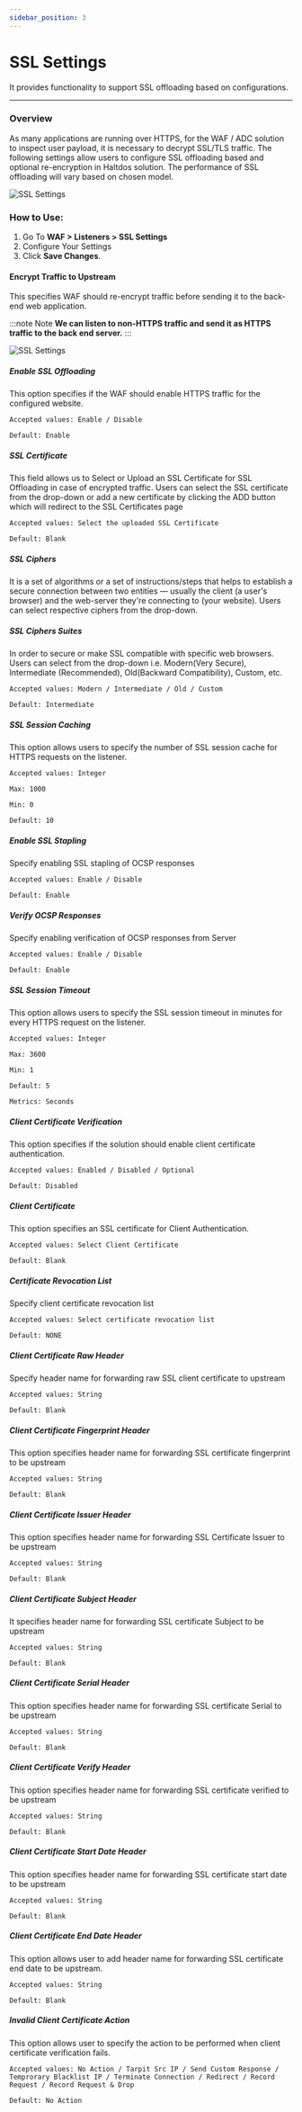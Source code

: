 ```yaml
---
sidebar_position: 3
---
```


# SSL Settings
It provides functionality to support SSL offloading based on configurations.

---

### Overview

As many applications are running over HTTPS, for the WAF / ADC solution to inspect user payload, it is necessary to decrypt SSL/TLS traffic. The following settings allow users to configure SSL offloading based and optional re-encryption in Haltdos solution. The performance of SSL offloading will vary based on chosen model.

![SSL Settings](/img/waf/v7/docs/sslsetting1.png)

### How to Use:

1. Go To **WAF > Listeners > SSL Settings** 
2. Configure Your Settings 
3. Click **Save Changes**. 

#### Encrypt Traffic to Upstream

This specifies WAF should re-encrypt traffic before sending it to the back-end web application. 

:::note Note
**We can listen to non-HTTPS traffic and send it as HTTPS traffic to the back end server.**
:::

![SSL Settings](/img/waf/v7/docs/sslsetting2.png)

##### **Enable SSL Offloading**
This option specifies if the WAF should enable HTTPS traffic for the configured website.

    Accepted values: Enable / Disable

    Default: Enable

##### **SSL Certificate**
This field allows us to Select or Upload an SSL Certificate for SSL Offloading in case of encrypted traffic. Users can select the SSL certificate from the drop-down or add a new certificate by clicking the ADD button which will redirect to the SSL Certificates page

    Accepted values: Select the uploaded SSL Certificate 

    Default: Blank  

##### **SSL Ciphers**
It is a set of algorithms or a set of instructions/steps that helps to establish a secure connection between two entities — usually the client (a user's browser) and the web-server they're connecting to (your website). Users can select respective ciphers from the drop-down.

##### **SSL Ciphers Suites**
In order to secure or make SSL compatible with specific web browsers. Users can select from the drop-down i.e. Modern(Very Secure), Intermediate (Recommended),  Old(Backward Compatibility), Custom, etc.

    Accepted values: Modern / Intermediate / Old / Custom 

    Default: Intermediate  

##### **SSL Session Caching**
This option allows users to specify the number of SSL session cache for HTTPS requests on the listener.

    Accepted values: Integer

    Max: 1000

    Min: 0

    Default: 10  

##### **Enable SSL Stapling**
Specify enabling SSL stapling of OCSP responses

    Accepted values: Enable / Disable

    Default: Enable

##### **Verify OCSP Responses**
Specify enabling verification of OCSP responses from Server

    Accepted values: Enable / Disable

    Default: Enable

##### **SSL Session Timeout**
This option allows users to specify the SSL session timeout in minutes for every HTTPS request on the listener.

    Accepted values: Integer

    Max: 3600

    Min: 1

    Default: 5

    Metrics: Seconds

##### **Client Certificate Verification**
This option specifies if the solution should enable client certificate authentication.

    Accepted values: Enabled / Disabled / Optional

    Default: Disabled

##### **Client Certificate**
This option specifies an SSL certificate for Client Authentication.

    Accepted values: Select Client Certificate

    Default: Blank

##### **Certificate Revocation List**
Specify client certificate revocation list

    Accepted values: Select certificate revocation list

    Default: NONE

##### **Client Certificate Raw Header**
Specify header name for forwarding raw SSL client certificate to upstream

    Accepted values: String

    Default: Blank

##### **Client Certificate Fingerprint Header**
This option specifies header name for forwarding SSL certificate fingerprint to be upstream

    Accepted values: String

    Default: Blank

##### **Client Certificate Issuer Header**
This option specifies header name for forwarding SSL Certificate Issuer to be upstream

    Accepted values: String

    Default: Blank

##### **Client Certificate Subject Header**
It specifies header name for forwarding SSL certificate Subject to be upstream

    Accepted values: String

    Default: Blank

##### **Client Certificate Serial Header**
This option specifies header name for forwarding SSL certificate Serial to be upstream

    Accepted values: String

    Default: Blank

##### **Client Certificate Verify Header**
This option specifies header name for forwarding SSL certificate verified to be upstream

    Accepted values: String

    Default: Blank

##### **Client Certificate Start Date Header**
This option specifies header name for forwarding SSL certificate start date to be upstream

    Accepted values: String

    Default: Blank

##### **Client Certificate End Date Header**
This option allows user to add header name for forwarding SSL certificate end date to be upstream.

    Accepted values: String

    Default: Blank

##### **Invalid Client Certificate Action**
This option allows user to specify the action to be performed when client certificate verification fails.

    Accepted values: No Action / Tarpit Src IP / Send Custom Response / Temprorary Blacklist IP / Terminate Connection / Redirect / Record Request / Record Request & Drop

    Default: No Action




